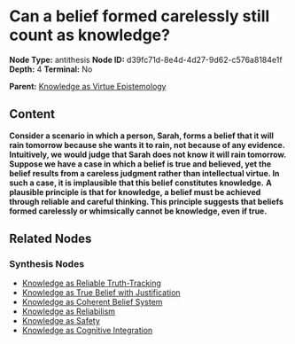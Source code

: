 # Can a belief formed carelessly still count as knowledge?

**Node Type:** antithesis
**Node ID:** d39fc71d-8e4d-4d27-9d62-c576a8184e1f
**Depth:** 4
**Terminal:** No

**Parent:** [Knowledge as Virtue Epistemology](knowledge-as-virtue-epistemology-synthesis-03320e5f-abfd-40c2-919b-400066a7343d.md)

## Content

**Consider a scenario in which a person, Sarah, forms a belief that it will rain tomorrow because she wants it to rain, not because of any evidence. Intuitively, we would judge that Sarah does not know it will rain tomorrow.** 
**Suppose we have a case in which a belief is true and believed, yet the belief results from a careless judgment rather than intellectual virtue. In such a case, it is implausible that this belief constitutes knowledge.**
**A plausible principle is that for knowledge, a belief must be achieved through reliable and careful thinking. This principle suggests that beliefs formed carelessly or whimsically cannot be knowledge, even if true.**

## Related Nodes

### Synthesis Nodes

- [Knowledge as Reliable Truth-Tracking](knowledge-as-reliable-truth-tracking-synthesis-575732dd-610b-4738-a8a7-4631d3345d01.md)
- [Knowledge as True Belief with Justification](knowledge-as-true-belief-with-justification-synthesis-e3af0de0-dc0e-4bc7-b489-9c150d407c86.md)
- [Knowledge as Coherent Belief System](knowledge-as-coherent-belief-system-synthesis-1ee17f35-d4f0-4b46-9bca-b631f18b1cd0.md)
- [Knowledge as Reliabilism](knowledge-as-reliabilism-synthesis-15d9792f-de71-45a3-bca7-4ef138baf54e.md)
- [Knowledge as Safety](knowledge-as-safety-synthesis-0d3192d2-be97-4650-a7f1-0e4931c08689.md)
- [Knowledge as Cognitive Integration](knowledge-as-cognitive-integration-synthesis-50be80d4-43d0-451c-9d99-7fca432e458d.md)
